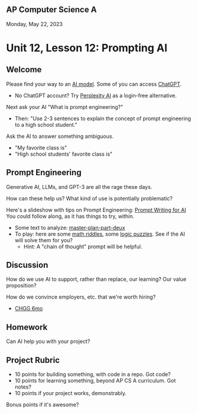 ## AP Computer Science A

Monday, May 22, 2023

# Unit 12, Lesson 12: Prompting AI

## Welcome

Please find your way to an [AI model](https://www.fastcompany.com/90856183/30-ai-tools-you-can-try-for-free). Some of you can access [ChatGPT](https://chat.openai.com/).

- No ChatGPT account? Try [Perplexity AI](https://www.perplexity.ai/) as a login-free alternative.

Next ask your AI "What is prompt engineering?"

- Then: "Use 2-3 sentences to explain the concept of prompt engineering to a high school student."

Ask the AI to answer something ambiguous.

- "My favorite class is"
- "High school students' favorite class is"

## Prompt Engineering

Generative AI, LLMs, and GPT-3 are all the rage these days.

How can these help us? What kind of use is potentially problematic?

Here's a slideshow with tips on Prompt Engineering: [Prompt Writing for AI](https://docs.google.com/presentation/d/16l4Z1OvNHEKC_n_knc7cZJD_IoZA55kTDmp-1WNXoV8/edit?usp=sharing) You could follow along, as it has things to try, within.

- Some text to analyze: [master-plan-part-deux](https://www.tesla.com/blog/master-plan-part-deux)
- To play: here are some [math riddles](https://www.rd.com/list/math-riddles/), some [logic puzzles](https://www.rd.com/article/logic-puzzles/). See if the AI will solve them for you?
  - Hint: A "chain of thought" prompt will be helpful.

## Discussion

How do we use AI to support, rather than replace, our learning? Our value proposition?

How do we convince employers, etc. that we're worth hiring?

- [CHGG 6mo](https://www.google.com/finance/quote/CHGG:NYSE?window=6M)

## Homework

Can AI help you with your project?

## Project Rubric

- 10 points for building something, with code in a repo. Got code?
- 10 points for learning something, beyond AP CS A curriculum. Got notes?
- 10 points if your project works, demonstrably.

Bonus points if it's awesome?
